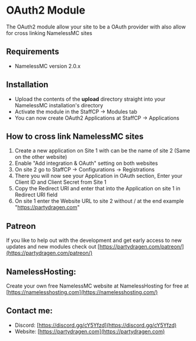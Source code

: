 # OAuth2 Module
The OAuth2 module allow your site to be a OAuth provider with also allow for cross linking NamelessMC sites

## Requirements
- NamelessMC version 2.0.x

## Installation
- Upload the contents of the **upload** directory straight into your NamelessMC installation's directory
- Activate the module in the StaffCP -> Modules tab
- You can now create OAuth2 Applications at StaffCP -> Applications

## How to cross link NamelessMC sites
1. Create a new application on Site 1 with can be the name of site 2 (Same on the other website)
2. Enable "Add integration & OAuth" setting on both websites
3. On site 2 go to StaffCP -> Configurations -> Registrations
4. There you will now see your Application in OAuth section, Enter your Client ID and Client Secret from Site 1
5. Copy the Redirect URI and enter that into the Application on site 1 in Redirect URI field
6. On site 1 enter the Website URL to site 2 without / at the end example "https://partydragen.com"

## Patreon
If you like to help out with the development and get early access to new updates and new modules check out [https://partydragen.com/patreon/](https://partydragen.com/patreon/)

## NamelessHosting:
Create your own free NamelessMC website at NamelessHosting for free at [https://namelesshosting.com](https://namelesshosting.com/)

## Contact me:
- Discord: [https://discord.gg/cY5Yfzd](https://discord.gg/cY5Yfzd)
- Website: [https://partydragen.com](https://partydragen.com)
